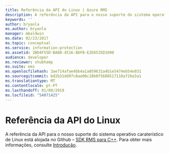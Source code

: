 ```yaml
---
title: Referência da API do Linux | Azure RMS
description: A referência da API para o nosso suporte do sistema operativo caraterístico de Linux está alojada no Github.
keywords: ''
author: bryanla
ms.author: bryanla
manager: mbaldwin
ms.date: 02/23/2017
ms.topic: conceptual
ms.service: information-protection
ms.assetid: 2BD4F55D-BA88-4516-86FB-E2E6535D1690
audience: developer
ms.reviewer: shubhamp
ms.suite: ems
ms.openlocfilehash: 3ae714afae4bb4a1a059631a4b1e5474eb54e931
ms.sourcegitcommit: bd2b31dd97c8ae08c28b0f5688517110a726e3a1
ms.translationtype: MT
ms.contentlocale: pt-PT
ms.lasthandoff: 01/08/2019
ms.locfileid: "54071425"
---
```

# <a name="linux-api-reference"></a>Referência da API do Linux

A referência da API para o nosso suporte do sistema operativo caraterístico de Linux está alojada no Github – [SDK RMS para C++](https://azuread.github.io/rms-sdk-for-cpp/annotated.html). Para obter mais informações, consulte [Introdução](get-started.md).
